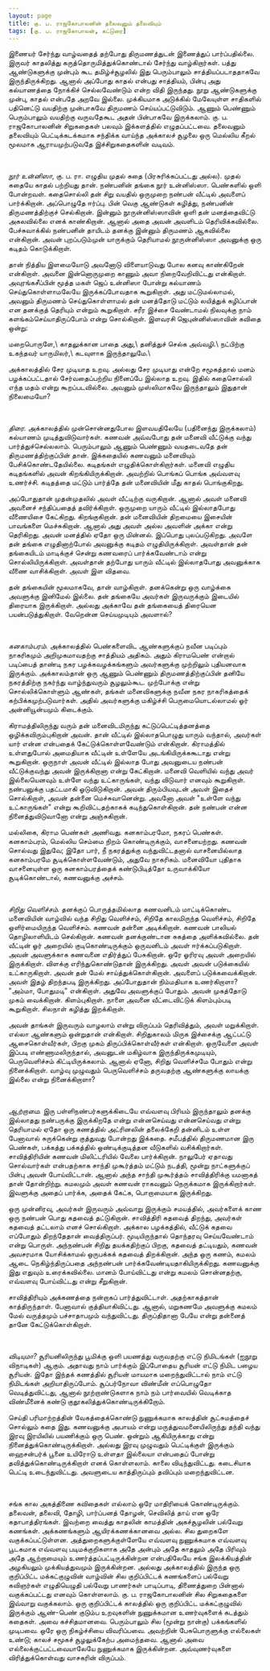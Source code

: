 ```yaml
---
layout: page
title: கு. ப. ராஜகோபாலனின் தலைவனும் தலைவியும்
tags: [கு. ப. ராஜகோபாலன், கட்டுரை]
---
```


இணையர் சேர்ந்து வாழ்வதைத் தற்போது திருமணத்துடன் இணைத்துப் பார்ப்பதில்லை. இருவர் காதலித்து கருத்தொருமித்துக்கொண்டால் சேர்ந்து வாழ்கிறார்கள். பத்து ஆண்டுகளுக்கு முன்பும் கூட தமிழ்ச்சூழலில் இது பெரும்பாலும் சாத்தியப்படாததாகவே இருந்திருக்கிறது. ஆனால் அப்போது காதல் என்பது சாத்தியம், பின்பு அது கல்யாணத்தை நோக்கிச் செல்லவேண்டும் என்ற விதி இருந்தது. நூறு ஆண்டுகளுக்கு முன்பு, காதல் என்பதே அறவே இல்லை. முக்கியமாக அடுக்கில் மேலேயுள்ள சாதிகளில் பதினெட்டு வயதிற்கு முன்பாகவே திருமணம் செய்யப்பட்டுவிடும். ஆணும் பெண்ணும் பெரும்பாலும் வயதிற்கு வருவதேகூட அதன் பின்பாகவே இருக்கலாம். கு. ப. ராஜகோபாலனின் சிறுகதைகள் பலவும் இக்களத்தில் எழுதப்பட்டவை. தலைவனும் தலைவியும் பெட்டிக்கடக்கமாக சந்திக்க வாய்ந்த அக்காலச் சூழலை ஒரு மெல்லிய கீறல் மூலமாக ஆராயமுற்படுவதே இச்சிறுகதைகளின் வடிவம்.

<br />

*நூர் உன்னிஸா*, கு. ப. ரா. எழுதிய முதல் கதை (பிரசுரிக்கப்பட்டது அல்ல). முதல் கதையே காதல் பற்றியது தான். நண்பனின் தங்கை நூர் உன்னிஸ்ஸா. பெண்களில் ஒளி போன்றவள். கதைசொல்லி தன் சிறு வயதில் ஒருமுறை நண்பன் வீட்டில் அவளைப் பார்க்கிறான். அப்பொழுதே ஈர்ப்பு. பின் வெகு ஆண்டுகள் கழித்து, நண்பனின் திருமணத்திற்குச் செல்கிறான். இன்னும் நூருன்னிஸ்ஸாவின் ஒளி தன் மனத்தைவிட்டு அகலவில்லை எனக் காண்கிறான். ஆனால் அதை அவன் அவளிடம் தெரிவிக்கவில்லை. பேச்சுவாக்கில் நண்பனின் தாயிடம் தனக்கு இன்னும் திருமணம் ஆகவில்லை என்கிறான். அவன் புறப்படும்முன் யாருக்கும் தெரியாமல் நூருன்னிஸ்ஸா அவனுக்கு ஒரு கடிதம் கொடுக்கிறாள். 

தான் நித்திய இளமையோடு அவனோடு விளையாடுவது போல கனவு காண்கிறேன் என்கிறாள். அவனை இன்னொருமுறை காணும் அவா நிறைவேறிவிட்டது என்கிறாள். அவுரங்கசீப்பின் மூத்த மகள் ஜெப் உன்னிஸா போன்று கல்யாணம் செய்துகொள்ளாமலேயே இருக்கப்போவதாக கூறுகிறாள். அது மட்டுமல்லாமல், அவனும் திருமணம் செய்துகொள்ளாமல் தன் மனத்தோடு மட்டும் லயித்துக் கழிப்பான் என தனக்குத் தெரியும் என்றும் கூறுகிறாள். சரீர இச்சை வேண்டாமல் நிலவுக்கு நாம் களங்கம்செய்யாதிருப்போம் என்று சொல்கிறாள். இளவரசி ஜெபுன்னிஸ்ஸாவின் கவிதை ஒன்று: 


மறைபொருளே,\ 
காதலுக்கான பாதை அது,\ 
தனித்துச் செல்க அவ்வழி.\ 
நட்பிற்கு உகந்தவர் யாருமிலர்,\ 
கடவுளாக இருந்தாலுமே.\ 


அக்காலத்தில் சேர முடியாத உறவு. அல்லது சேர முடியாது என்றே சமூகத்தால் மனம் பழக்கப்பட்டதால் சேர்வதைப்பற்றிய நினைப்பே இல்லாத உறவு. இதில் கதைசொல்லி எந்த மதம் என்று கூறப்படவில்லை. அவனும் முஸ்லிமாகவே இருந்தாலும் இதுதான் நிலைமையோ?

<br />

*திரை.* அக்காலத்தில் முன்சொன்னதுபோல இளவயதிலேயே (பதினைந்து இருக்கலாம்) கல்யாணம் முடித்துவிடுவார்கள். கணவன் அவ்வபோது தன் மனைவி வீட்டுக்கு வந்து பார்த்துச்செல்லலாம். பெரும்பாலும் ஆணும் பெண்ணும் வயதடைவதே தன் திருமணத்திற்குப்பின் தான். இக்கதையில் கணவனும் மனைவியும் பேசிக்கொண்டதேயில்லை. கடிதங்கள் எழுதிக்கொள்கிறார்கள். மனைவி எழுதிய கடிதங்களில் அவன் கிறங்கியிருக்கிறான். அவற்றில் பொங்கப் பொங்க அவ்வளவு உணர்ச்சி. கடிதத்தை மட்டும் பார்த்தே தன் மனைவியின் மீது காதல் பொங்குகிறது. 

அப்போதுதான் முதன்முதலில் அவள் வீட்டிற்கு வருகிறான். ஆனால் அவள் மனைவி அவனைச் சந்திப்பதைத் தவிர்க்கிறாள். ஒருமுறை யாரும் வீட்டில் இல்லாதபோது வீணையிசை கேட்கிறது. கிறங்குகிறான். தன் மனைவியின் திறமையை இசையின் பாவங்களை மெச்சுகிறான். ஆனால் அது அவள் அல்ல அவளின் அக்கா என்று தெரிகிறது. அவன் மனத்தில் ஏதோ ஒரு மின்னல். இப்பொது புலப்படுகிறது. அவளே தன் தங்கை எழுதினாற்போல் அவனுக்கு கடிதம் எழுதியிருக்கிறாள். அவள்தான் தன் தங்கையிடம் மாடிக்குச் சென்று கணவரைப் பார்க்கவேண்டாம் என்று சொல்லியிருக்கிறாள். அவள்தான் தற்போது யாரும் வீட்டில் இல்லாதபோது அவனுக்காக வீணை வாசிக்கிறாள். அவள் இள விதவை.

தன் தங்கையின் மூலமாகவே, தான் வாழ்கிறாள். தனக்கென்று ஒரு வாழ்க்கை அவளுக்கு இனிமேல் இல்லை. தன் தங்கையே அவர்கள் இருவருக்கும் இடையில் திரையாக இருக்கிறாள். அல்லது அக்காவே தன் தங்கையைத் திரையென பயன்படுத்துகிறாள். வேறென்ன செய்யமுடியும் அவளால்?

<br />

*கனகாம்பரம்.* அக்காலத்தில் பெண்களைவிட ஆண்களுக்குப் நவீன படிப்பும் நாகரிகமும் அறிமுகமாவதற்கு சாத்தியம் அதிகம். அதும் கிராமபெண் என்றால் படிப்பைத் தாண்டி நகர பழக்கவழக்கங்களும் அவர்களுக்கு முற்றிலும் புதியனவாக இருக்கும். அக்காலம்தான் ஒரு ஆணும் பெண்ணும் திருமணத்திற்குப்பின் தனியே நகரத்திற்கு நகர்ந்து வாழ்ந்துவரும் சூழலும்கூட. முற்போக்கு என்று சொல்லிக்கொள்ளும் ஆண்கள், தங்கள் மனைவிகளுக்கு நவீன நகர நாகரிகத்தைக் கற்பிக்கமுற்படுவார்கள். அதில் அவர்களுக்கு மகிழ்ச்சி பெருமையொடல்லாமல் ஓர் அன்னியூன்யமும் கிடைக்கும். 

கிராமத்திலிருந்து வரும் தன் மனைவிடமிருந்து கட்டுப்பெட்டித்தனத்தை ஒழிக்கவிரும்புகிறான் அவன். தான் வீட்டில் இல்லாதபொழுது யாரும் வந்தால், அவர்கள் யார் என்ன என்பதைக் கேட்டுக்கொள்ளவேண்டும் என்கிறான். கிராமத்தில் உள்ளதுபோல் அமைதியாக வீட்டின் உள்ளேயே அடங்கியிருக்ககூடாது என்று கூறுகிறான். ஒருநாள் அவன் வீட்டில் இல்லாத போது அவனுடைய நண்பன் வீட்டுக்குவந்து அவன் இருக்கிறானா என்று  கேட்கிறான். மனைவி வெளியில் வந்து அவர் இல்லையெனவும் உள்ளே வந்து உட்காருங்கள், வந்து விடுவார் எனவும் கூறுகிறாள். நண்பனுக்கு பதட்டமாகி ஓடுவிடுகிறான். அவன் திரும்பியவுடன் அவள் இதைச் சொல்கிறாள், அவன் தன்னை மெச்சுவானென்று. அவனோ அவள் "உள்ளே வந்து உட்காருங்கள்" என்று கூறிவிட்டதற்காகக் கடிந்துகொள்கிறான். தன் நண்பன் என்ன நினைத்துவிடுவானோ என்று அஞ்சுகிறான். 

மல்லிகை, கிராம பெண்கள் அணிவது. கனகாம்பரமோ, நகரப் பெண்கள். கனகாம்பரம், மெல்லிய செம்மை நிறம் கொண்டிருக்கும், வாசனையற்றது. கணவன் சொல்வது இதுவே; இதோ பார், நீ நகரத்துக்கு வந்துவிட்டதனால் வாசனையில்லாத கனகாம்பரமே சூடிக்கொள்ளவேண்டும், அதுவே நாகரிகம். மனைவியோ புதிதாக வாசனையுள்ள ஒரு கனகாம்பரத்தைக் கண்டுபிடித்தோ உருவாக்கியோ சூடிக்கொண்டால், கணவனுக்கு அச்சம்.

<br />

*சிறிது வெளிச்சம்.* தனக்குப் பொருத்தமில்லாத கணவனிடம் மாட்டிக்கொண்ட மனைவியின் வாழ்வில் வந்த சிறிது வெளிச்சம், சிறிதே காலமிருந்த வெளிச்சம், சிறிதே ஒளிர்மையிருந்த வெளிச்சம். கணவன் தன்னை அடிக்கிறான். கணவன் பாலியல் தொழிலாளியிடம் செல்கிறான். கணவன் தனக்குண்டான சுகத்தை அளிக்கவில்லை. தன் வீட்டின் ஓர் அறையில் குடிகொண்டிருக்கும் ஒருவனிடம் அவள் ஈர்க்கப்படுகிறாள். அவன் அவளுக்காக கணவனை எதிர்த்துப் பேசுகிறான். ஒரே ஓரிரவு அவள் அறையில் இருக்கிறாள். விளக்கு எரிந்துகொண்டுதான் இருக்கிறது. அவள் அவன் படுக்கையில் உட்காருகிறாள். அவன் தன் மேல் சாய்த்துக்கொள்கிறான். அவளைப் படுக்கவைக்கிறான். அவள் இதழ் திறந்தபடி இருக்கிறது. அப்போதுதான் நிம்மதியாக உணர்கிறாளா? "அம்மா, போதுமடி" என்கிறாள். அதுவே அவளுக்குப் போதும். அவன் முகத்தோடு முகம் வைக்கிறான். கிளம்புகிறாள். நாளை அவனை வீட்டைவிட்டுக் கிளம்பும்படி கூறுகிறாள். சிலநாள் கழித்து இறக்கிறாள். 

அவன் தாங்கள் இருவரும் வாழலாம் என்று விருப்பம் தெரிவித்தும், அவள் மறுக்கிறாள். எல்லா ஆண்களும் ஒன்றுதான் என்கிறாள். சிறிதுகாலம் மிருக இச்சைக்கு ஆட்பட்டு ஆசைகொள்வீர்கள், பிறகு முகம் திருப்பிக்கொள்வீர்கள் என்கிறாள். ஒருவேளை அவள் இப்படி எண்ணாமலிருந்தால், அவனுடன் மகிழ்வாக இருந்திருக்கமுடியும், பெருவெளிச்சம் கிட்டியிருக்கலாம். ஆனால் ஏனோ, சிறிது வெளிச்சமே போதும் என்று நினைக்கிறாள். வாழ்வு முழுவதும் பெருவெளிச்சம் தருவதற்கு ஆண்களுக்கு லாயக்கு இல்லை என்று நினைக்கிறாளா?

<br />

*ஆற்றாமை.* இரு பள்ளிநண்பர்களுக்கிடையே எவ்வளவு பிரியம் இருந்தாலும் தனக்கு இல்லாதது நண்பருக்கு இருக்கிறதே என்று என்னசெய்வது என்னசெய்வது என்று தெரியாமல் ஏதோ ஒரு கணத்தில் அட்ரினலின் தலைக்கேறி தன்னிடம் உள்ள பேனாவால் சுருக்கென்று குத்துவது போன்றது இக்கதை. சமீபத்தில் திருமணமான இரு பெண்கள், பக்கத்து பக்கத்தில் ஒண்டிக்குடித்தன வீடுகளில் வசிக்கிறார்கள். சாவித்திரியின் கணவன் மிலிட்டரியில் வேலை பார்க்கிறான். நாலுபேர் ஏதாவது சொல்வார்கள் என்பதற்காக சாந்தி முகூர்த்தம் மட்டும் நடத்தி, மூன்று நாட்களுக்குப் பின்பு அவன் போய்விட்டான். ஆனால் அந்த சாந்தி முகூர்த்தம் சாவித்திரிக்கு யமனாகத் தான் தோன்றிற்று. கமலமும் அவள் கணவன் ராகவனும் நெருக்கமாக இருக்கிறார்கள். இவளுக்கு அதைப் பார்க்க, அதைக் கேட்க, பொறாமையாக இருக்கிறது. 

ஒரு முன்னிரவு, அவர்கள் இருவரும் அவ்வாறு இருக்கும் சமயத்தில், அவர்களைக் காண ஒரு நண்பன் பொது கதவைத் தட்டுகிறான். சாவித்திரி கதவைத் திறந்து, அவர்கள் கதவைத் தட்டலாம் எனச் சொல்கிறாள். அக்கால பழக்கத்தில், வீட்டுக் கதவை எப்போதும் திறந்தேதான் வைத்திருப்பர். மூடியிருந்தால் தொந்தரவு செய்யவேண்டாம் என்று பொருள். அந்நண்பன் சிறிது தயக்கதிற்குப் பிறகு, கதவைத் தட்டியதும், கணவன் அவசரமாக யோசிக்காமல் ஒருபக்கக் கதவைத் திறக்கிறான். அந்த ஒரு கணம், கமலம் ஆடை நெகிழ்ந்திருப்பதை அந்நண்பன் பார்க்கவேண்டியதாகியிருக்கிறது. கணவனுக்கு இது எதுவும் உரைக்கவில்லை. மானம் போய்விட்டது என்று கமலம் சொன்னதற்கு, எவ்வளவு போய்விட்டது என்று சீறுகிறான்.

சாவித்திரியும் அக்கணத்தை நன்றாகப் பார்த்துவிட்டாள். அதற்காகத்தான் காத்திருந்தாள். பேனாவால் குத்தியாகிவிட்டது. ஆனால், மறுகணமே அவளுக்கு கமலம் மேல் வருத்தமும் பச்சாதாபமும் வந்துவிட்டது. திருப்திதானா பேயே என்று தன்னைத் தானே கேட்டுக்கொள்கிறாள்.

<br />

*விடியுமா?* சூரியனிலிருந்து பூமிக்கு ஒளி பயணத்து வருவதற்கு எட்டு நிமிடங்கள் (ஐநூறு விநாடிகள்) ஆகும். அதாவது நாம் பார்க்கும் இப்போதைய சூரியன் எட்டு நிமிட பழைய சூரியன். இதோ இந்தக் கணத்தில் சூரியன் மாயமாக மறைந்துவிட்டால் நாம் எட்டு நிமிடங்கள் அறியாதிருப்போம். சூப்பர்நோவா விண்மீன் எப்பொழுதோ வெடித்துவிட்டது, ஆனால் நூற்றாண்டுகளாக நாம் நம் பார்வையில் வெடிக்காத விண்மீனைக் கண்டு குதூகலித்துக்கொண்டிருக்கிறோம். 

செய்தி பரிமாற்றத்தின் வேகத்தைக்கொண்டு நுணுக்கமாக காலத்தின் சூட்சுமத்தைச் சொல்லும் கதை இது. கணவனுக்கு அபாயம் என்று மருத்துவமனையிலிருந்து தந்தி வந்து இரவு இரயிலில் பயணிக்கும் ஒரு பெண். ஒன்றும் ஆகியிருக்காது என்று நினைத்துக்கொண்டிருக்கிறாள். அல்லது இரவு முழுவதும் பெட்டிக்குள் இருக்கும் ஹைசன்பர்க் பூனை உயிரோடு உள்ளதா இல்லையா என்பதைப் போன்று தவித்துக்கொண்டிருக்கிறாள் எனக் கொள்ளலாம். காலை விடிந்துவிட்டது. கடைசியாக பெட்டி உடைந்துவிட்டது. அவளுடைய காத்திருப்பும் தவிப்பும் மறைந்துவிட்டன.  

<br />

சங்க கால அகத்திணை கவிதைகள் எல்லாம் ஒரே மாதிரியைக் கொண்டிருக்கும். தலைவன், தலைவி, தோழி, பார்ப்பனத் தோழன், செவிலித் தாய் என ஒரே கதாபாத்திரங்கள். இவற்றை வைத்து காதலின் காமத்தின் அகச்சூழலின் பல்வேறு கணங்கள். அக்கணங்களும் ஆயிரக்கணக்கானவை அல்ல. சில துறைகளே வகுக்கப்பட்டுள்ளன. அத்துறைகளுக்குள்ளேயே எவ்வளவு நுணுக்கமாக எவ்வளவு பூடகமாக எவ்வளவு படிமக்குறிகளாக அதே அன்பும் அதே காதலும் அதே பிரிவும் அதே ஆற்றாமையும் உணர்த்தப்பட்டிருக்கின்றன என்பதிலேயே சங்க இலக்கியத்தின் அழகியலும் முக்கியத்துவமும் இருக்கின்றன. அல்லது அக்காலத்தில் இருந்த ஒரு குறிப்பிட்ட மக்கட்குழுவின் வாழ்வின் சில குறிப்பிட்டக் கணங்களைப் பல்வேறு கவிஞர்கள் எழுதியெழுதி பல்வேறு பாணர்கள் பாடிப்பாடி, திணைத்துறை பின்னால் வகுக்கப்பட்டது எனவும் கொள்ளலாம். கு. ப. ராஜகோபாலனின் சில சிறுகதைகளை இவ்வாறு வகுக்கலாம். ஒரு குறிப்பிட்டக் காலத்தில் ஒரு குறிப்பிட்ட மக்கட்குழுவில் இருக்கும் ஆண்-பெண் குடும்ப உறவுகளின் நுணுக்கமான உணர்வுகளைக் கடத்தும் கதைகள். அவை கச்சிதமானவை. பெரும்பாலும் சில (மூன்று நான்கு) பக்கங்களில் முடிபவை. ஒரே ஒரு நிகழ்ச்சியை விவரிப்பவை. அவற்றின் பேசுபொருளுக்கு எல்லைகள் உண்டு; காலச் சமூகச் சூழலுக்கேற்ப அமைந்தவை. ஆனால் அவை எல்லைக்குட்பட்டவையாலேயே நுணுக்கமாக இருக்கின்றன. அவ்வுணர்வுகளை விரித்துக்கொள்வது வாசகரின் விருப்பம்.
